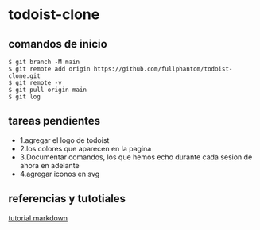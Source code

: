 # todoist-clone

## comandos de inicio

```shell
$ git branch -M main
$ git remote add origin https://github.com/fullphantom/todoist-clone.git
$ git remote -v
$ git pull origin main
$ git log
```

## tareas pendientes

- 1.agregar el logo de todoist
- 2.los colores que aparecen en la pagina
- 3.Documentar comandos, los que hemos echo durante cada sesion de ahora en adelante
- 4.agregar iconos en svg

## referencias y tutotiales
[tutorial markdown](https://tutorialmarkdown.com/guia)

